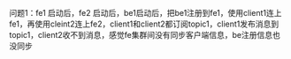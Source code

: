 问题1：fe1 启动后，fe2 启动后，be1启动后，把be1注册到fe1，使用client1连上fe1，再使用cleint2连上fe2，client1和client2都订阅topic1，client1发布消息到topic1，client2收不到消息，感觉fe集群间没有同步客户端信息，be注册信息也没同步
